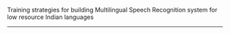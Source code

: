 Training strategies for building Multilingual Speech Recognition system for low resource Indian languages

---
